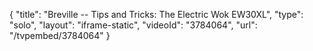 {
    "title": "Breville -- Tips and Tricks: The Electric Wok EW30XL",
    "type": "solo",
    "layout": "iframe-static",
    "videoId": "3784064",
    "url": "\/tvpembed\/3784064"
}